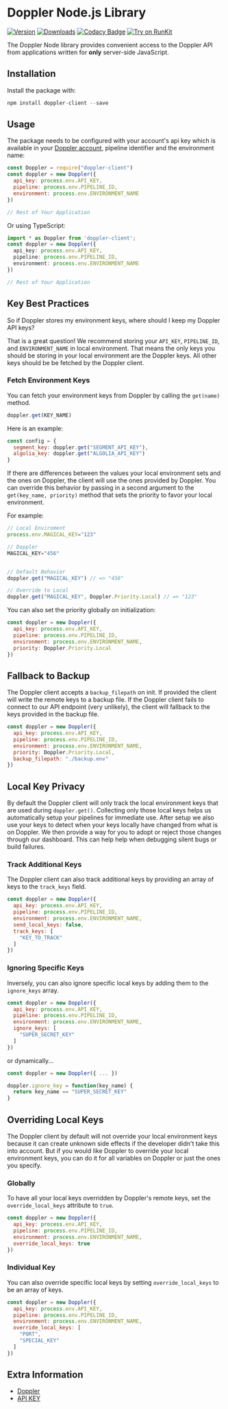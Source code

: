 # Doppler Node.js Library

[![Version](https://img.shields.io/npm/v/doppler-client.svg)](https://www.npmjs.org/package/doppler-client)
[![Downloads](https://img.shields.io/npm/dm/doppler-client.svg)](https://www.npmjs.com/package/doppler-client)
[![Codacy Badge](https://api.codacy.com/project/badge/Grade/ee88ca15a8fb48068c5643b037ea978b)](https://www.codacy.com/app/Doppler/node-client?utm_source=github.com&amp;utm_medium=referral&amp;utm_content=DopplerHQ/node-client&amp;utm_campaign=Badge_Grade)
[![Try on RunKit](https://badge.runkitcdn.com/doppler-client.svg)](https://runkit.com/npm/doppler-client)

The Doppler Node library provides convenient access to the Doppler API from
applications written for **only** server-side JavaScript.

## Installation

Install the package with:

``` js
npm install doppler-client --save
```

## Usage

The package needs to be configured with your account's api key which is available in your [Doppler account](https://doppler.com/workplace/api_key), pipeline identifier and the environment name:

``` js
const Doppler = require("doppler-client")
const doppler = new Doppler({
  api_key: process.env.API_KEY,
  pipeline: process.env.PIPELINE_ID,
  environment: process.env.ENVIRONMENT_NAME
})

// Rest of Your Application
```

Or using TypeScript:

``` ts
import * as Doppler from 'doppler-client';
const doppler = new Doppler({
  api_key: process.env.API_KEY,
  pipeline: process.env.PIPELINE_ID,
  environment: process.env.ENVIRONMENT_NAME
})

// Rest of Your Application
```

## Key Best Practices

So if Doppler stores my environment keys, where should I keep my Doppler API keys?

That is a great question! We recommend storing your `API_KEY`, `PIPELINE_ID`, and `ENVIRONMENT_NAME` 
in local environment. That means the only keys you should be storing in your local environment are the Doppler keys. All other keys should be be fetched by the Doppler client.

### Fetch Environment Keys

You can fetch your environment keys from Doppler by calling the `get(name)` method.

``` js
doppler.get(KEY_NAME)
```

Here is an example:

``` js
const config = {
  segment_key: doppler.get("SEGMENT_API_KEY"),
  algolia_key: doppler.get("ALGOLIA_API_KEY")
}
```

If there are differences between the values your local environment sets and the ones on Doppler, the client will use the ones provided by Doppler. You can override this behavior by passing in a second argument to the `get(key_name, priority)` method that sets the priority to favor your local environment.

For example:

``` js
// Local Enviroment
process.env.MAGICAL_KEY="123"

// Doppler
MAGICAL_KEY="456"


// Default Behavior
doppler.get("MAGICAL_KEY") // => "456"

// Override to Local
doppler.get("MAGICAL_KEY", Doppler.Priority.Local) // => "123"
```

You can also set the priority globally on initialization:

``` js
const doppler = new Doppler({
  api_key: process.env.API_KEY,
  pipeline: process.env.PIPELINE_ID,
  environment: process.env.ENVIRONMENT_NAME,
  priority: Doppler.Priority.Local
})
```

## Fallback to Backup

The Doppler client accepts a `backup_filepath` on init. If provided the client will write
the remote keys to a backup file. If the Doppler client fails to connect to our API
endpoint (very unlikely), the client will fallback to the keys provided in the backup file.

``` js
const doppler = new Doppler({
  api_key: process.env.API_KEY,
  pipeline: process.env.PIPELINE_ID,
  environment: process.env.ENVIRONMENT_NAME,
  priority: Doppler.Priority.Local,
  backup_filepath: "./backup.env"
})
```

## Local Key Privacy

By default the Doppler client will only track the local environment keys that are used during `doppler.get()`.
Collecting only those local keys helps us automatically setup your pipelines
for immediate use. After setup we also use your keys to detect when your keys locally have
changed from what is on Doppler. We then provide a way for you to adopt or reject those changes
through our dashboard. This can help help when debugging silent bugs or build failures.

### Track Additional Keys
The Doppler client can also track additional keys by providing an array of keys to the `track_keys` field.

``` js
const doppler = new Doppler({
  api_key: process.env.API_KEY,
  pipeline: process.env.PIPELINE_ID,
  environment: process.env.ENVIRONMENT_NAME,
  send_local_keys: false,
  track_keys: [
    "KEY_TO_TRACK"
  ]
})
```

### Ignoring Specific Keys
Inversely, you can also ignore specific local keys by adding them to the `ignore_keys` array.

``` js
const doppler = new Doppler({
  api_key: process.env.API_KEY,
  pipeline: process.env.PIPELINE_ID,
  environment: process.env.ENVIRONMENT_NAME,
  ignore_keys: [
    "SUPER_SECRET_KEY"
  ]
})
```

or dynamically...

``` js
const doppler = new Doppler({ ... })

doppler.ignore_key = function(key_name) {
  return key_name == "SUPER_SECRET_KEY"
}
```

## Overriding Local Keys

The Doppler client by default will not override your local environment keys because it
can create unknown side effects if the developer didn't take this into account. But 
if you would like Doppler to override your local environment keys, you can do it for 
all variables on Doppler or just the ones you specify.

### Globally
To have all your local keys  overridden by Doppler's remote keys, set the `override_local_keys` attribute to `true`.

``` js
const doppler = new Doppler({
  api_key: process.env.API_KEY,
  pipeline: process.env.PIPELINE_ID,
  environment: process.env.ENVIRONMENT_NAME,
  override_local_keys: true
})
```

### Individual Key
You can also override specific local keys by setting `override_local_keys` to be an array of keys.

``` js
const doppler = new Doppler({
  api_key: process.env.API_KEY,
  pipeline: process.env.PIPELINE_ID,
  environment: process.env.ENVIRONMENT_NAME,
  override_local_keys: [
    "PORT",
    "SPECIAL_KEY"
  ]
})
```

## Extra Information

- [Doppler](https://doppler.com)
- [API KEY](https://doppler.com/workplace/api_key)
